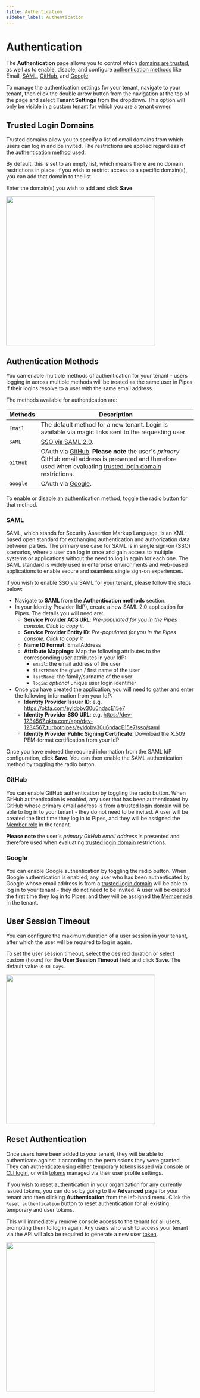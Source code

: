 ```yaml
---
title: Authentication
sidebar_label: Authentication
---
```


# Authentication

The **Authentication** page allows you to control which [domains are trusted](#trusted-login-domains), as well as to enable, disable, and configure [authentication methods](#authentication-methods) like Email, [SAML](#saml), [GitHub](#github), and [Google](#google).

To manage the authentication settings for your tenant, navigate to your tenant, then click the double arrow button from the navigation at the top of the page and select **Tenant Settings** from the dropdown. 
This option will only be visible in a custom tenant for which you are a [tenant owner](/pipes/docs/accounts/tenant/people#tenant-roles). 


## Trusted Login Domains

Trusted domains allow you to specify a list of email domains from which users can log in and be invited. The restrictions are applied regardless of the [authentication method](#authentication-methods) used.

By default, this is set to an empty list, which means there are no domain restrictions in place. If you wish to restrict access to a specific domain(s), you can add that domain to the list.

Enter the domain(s) you wish to add and click **Save**.

<img src="/images/docs/pipes/pipes-enterprise-settings-auth-trust-domains.png" width="400pt"/>

## Authentication Methods

You can enable multiple methods of authentication for your tenant - users logging in across multiple methods will be treated as the same user in Pipes if their logins resolve to a user with the same email address.


The methods available for authentication are:

| Methods     | Description
|-------------|------------------------------------------------------
| `Email` |  The default method for a new tenant. Login is available via magic links sent to the requesting user.
| `SAML` |  [SSO via SAML 2.0](#saml). 
| `GitHub` |  OAuth via [GitHub](#github). **Please note** the user's *primary* GitHub email address is presented and therefore used when evaluating [trusted login domain](#trusted-login-domains) restrictions.
| `Google` |  OAuth via [Google](#google).


<!--

| `Microsoft` |  OAuth via Microsoft.

-->

To enable or disable an authentication method, toggle the radio button for that method.



### SAML

SAML, which stands for Security Assertion Markup Language, is an XML-based open standard for exchanging authentication and authorization data between parties. The primary use case for SAML is in single sign-on (SSO) scenarios, where a user can log in once and gain access to multiple systems or applications without the need to log in again for each one.  The SAML standard is widely used in enterprise environments and web-based applications to enable secure and seamless single sign-on experiences. 

If you wish to enable SSO via SAML for your tenant, please follow the steps below:

- Navigate to **SAML** from the **Authentication methods** section.
- In your Identity Provider (IdP), create a new SAML 2.0 application for Pipes. The details you will need are:
  - **Service Provider ACS URL**: _Pre-populated for you in the Pipes console. Click to copy it._
  - **Service Provider Entity ID**: _Pre-populated for you in the Pipes console. Click to copy it_
  - **Name ID Format**: EmailAddress
  - **Attribute Mappings**: Map the following attributes to the corresponding user attributes in your IdP: 
    - `email`: the email address of the user
    - `firstName`: the given / first name of the user
    - `lastName`: the family/surname of the user
    - `login`: _optional_ unique user login identifier
- Once you have created the application, you will need to gather and enter the following information from your IdP: 
  - **Identity Provider Issuer ID**: e.g. https://okta.com/eyldobv30u6ndacE15e7
  - **Identity Provider SSO URL**: e.g. https://dev-1234567.okta.com/app/dev-1234567_turbotpipes/eyldobv30u6ndacE15e7/sso/saml
  - **Identity Provider Public Signing Certificate**: Download the X.509 PEM-format certification from your IdP

Once you have entered the required information from the SAML IdP configuration, click **Save**. You can then enable the SAML authentication method by toggling the radio button.


### GitHub

You can enable GitHub authentication by toggling the radio button.  When GitHub authentication is enabled, any user that has been authenticated by GitHub whose primary email address is from a [trusted login domain](#trusted-login-domains) will be able to log in to your tenant - they do not need to be invited.  A user will be created the first time they log in to Pipes, and they will be assigned the [Member role](/pipes/docs/accounts/tenant/people#tenant-roles) in the tenant. 

**Please note** the user's *primary GitHub email address* is presented and therefore used when evaluating [trusted login domain](#trusted-login-domains) restrictions.


### Google
You can enable Google authentication by toggling the radio button.  When Google authentication is enabled, any user who has been authenticated by Google whose email address is from a [trusted login domain](#trusted-login-domains) will be able to log in to your tenant - they do not need to be invited.  A user will be created the first time they log in to Pipes, and they will be assigned the [Member role](/pipes/docs/accounts/tenant/people#tenant-roles) in the tenant. 

## User Session Timeout

You can configure the maximum duration of a user session in your tenant, after which the user will be required to log in again. 

To set the user session timeout, select the desired duration or select custom (hours) for the **User Session Timeout** field and click **Save**. The default value is `30 Days`.

<img src="/images/docs/pipes/cloud-tenant-user-session-timeout.png" width="400pt"/>
<br />

## Reset Authentication

Once users have been added to your tenant, they will be able to authenticate against it according to the permissions they were granted.
They can authenticate using either temporary tokens issued via console or [CLI login](https://steampipe.io/docs/reference/cli/login#steampipe-login), or with [tokens](/pipes/docs/accounts/developer/advanced#tokens) managed via their user profile settings.

If you wish to reset authentication in your organization for any currently issued tokens, you can do so by going to the **Advanced** page for your tenant and then clicking **Authentication** from the left-hand menu.  Click the
`Reset authentication` button to reset authentication for all existing temporary and user tokens.

This will immediately remove console access to the tenant for all users, prompting them to log in again. Any users who wish to access your tenant via the API will also be required to generate a new user [token](/pipes/docs/accounts/developer/advanced#tokens).

<img src="/images/docs/pipes/cloud-tenant-reset-authentication.png" width="400pt"/>
<br />